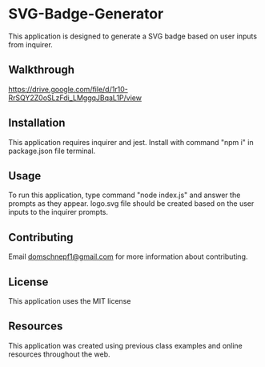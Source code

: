 # SVG-Badge-Generator
This application is designed to generate a SVG badge based on user inputs from inquirer.

## Walkthrough
https://drive.google.com/file/d/1r10-RrSQY2Z0oSLzFdi_LMggqJBqaL1P/view

## Installation
This application requires inquirer and jest. Install with command "npm i" in package.json file terminal.

## Usage
To run this application, type command "node index.js" and answer the prompts as they appear. logo.svg file should be created based on the user inputs to the inquirer prompts.

## Contributing
Email domschnepf1@gmail.com for more information about contributing.

## License
This application uses the MIT license

## Resources
This application was created using previous class examples and online resources throughout the web.
